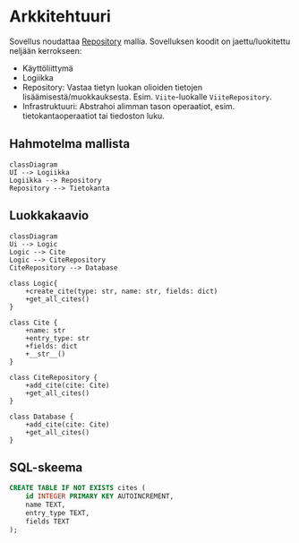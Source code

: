 # Arkkitehtuuri

Sovellus noudattaa [Repository](https://ohjelmistotekniikka-hy.github.io/python/toteutus#repository-suunnittelumalli) mallia.
Sovelluksen koodit on jaettu/luokitettu neljään kerrokseen:

- Käyttöliittymä
- Logiikka
- Repository: Vastaa tietyn luokan olioiden tietojen lisäämisestä/muokkauksesta.
  Esim. `Viite`-luokalle `ViiteRepository`.
- Infrastruktuuri: Abstrahoi alimman tason operaatiot, esim. tietokantaoperaatiot tai tiedoston luku.

## Hahmotelma mallista

```mermaid
classDiagram
UI --> Logiikka
Logiikka --> Repository
Repository --> Tietokanta
```

## Luokkakaavio

```mermaid
classDiagram
Ui --> Logic
Logic --> Cite
Logic --> CiteRepository
CiteRepository --> Database

class Logic{
    +create_cite(type: str, name: str, fields: dict)
    +get_all_cites()
}

class Cite {
    +name: str
    +entry_type: str
    +fields: dict
    +__str__()
}

class CiteRepository {
    +add_cite(cite: Cite)
    +get_all_cites()
}

class Database {
    +add_cite(cite: Cite)
    +get_all_cites()
}
```

## SQL-skeema

```SQL
CREATE TABLE IF NOT EXISTS cites (
    id INTEGER PRIMARY KEY AUTOINCREMENT,
    name TEXT,
    entry_type TEXT,
    fields TEXT
);
```
